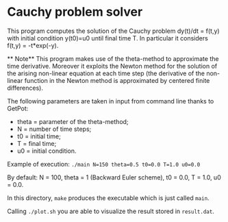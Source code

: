 # Cauchy problem solver #

This program computes the solution of the Cauchy problem dy(t)/dt = f(t,y) with initial condition y(t0)=u0 until final time T.
In particular it considers f(t,y) = -t*exp(-y).

** Note** This program makes use of the theta-method to approximate the time derivative. Moreover it exploits the Newton method for the solution of the arising non-linear equation at each time step (the derivative of the non-linear function in the Newton method is approximated by centered finite differences).

The following parameters are taken in input from command line thanks to GetPot:
- theta = parameter of the theta-method;
- N     = number of time steps;
- t0    = initial time;
- T     = final time;
- u0    = initial condition.

Example of execution: `./main N=150 theta=0.5 t0=0.0 T=1.0 u0=0.0`

By default: N = 100, theta = 1 (Backward Euler scheme), t0 = 0.0, T = 1.0, u0 = 0.0.

In this directory, `make` produces the executable which is just called `main`.

Calling ``./plot.sh`` you are able to visualize the result stored in `result.dat`.
